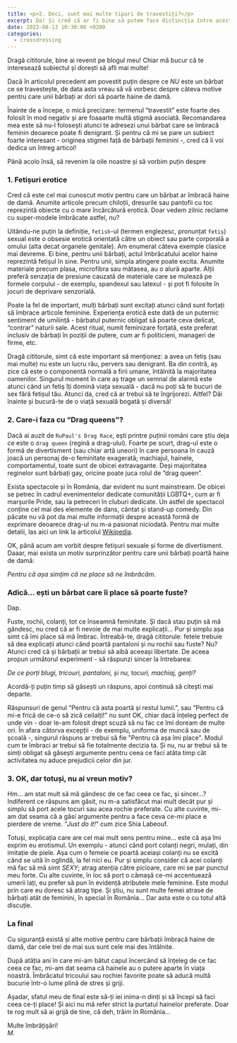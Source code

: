 ```yaml
---
title: <p>2. Deci, sunt mai multe tipuri de travestiți?</p>
excerpt: Da! Și cred că ar fi bine să putem face distincția între aceste tipuri.
date: 2023-08-13 10:30:00 +0200
categories:
  - crossdressing
---
```

Dragă cititorule, bine ai revenit pe blogul meu! Chiar mă bucur că te interesează subiectul și dorești să afli mai multe!

Dacă în articolul precedent am povestit puțin despre ce *NU* este un bărbat ce se travestește, de data asta vreau să vă vorbesc despre câteva motive pentru care unii bărbați ar dori să poarte haine de damă.

Înainte de a începe, o mică precizare: termenul “travestit” este foarte des folosit în mod negativ și are foaaarte multă stigmă asociată. Recomandarea mea este să nu-l folosești atunci te adresezi unui bărbat care se îmbracă feminin deoarece poate fi denigrant. Și pentru că mi se pare un subiect foarte interesant - originea stigmei față de bărbații feminini -, cred că îi voi dedica un întreg articol!

Până acolo însă, să revenim la oile noastre și să vorbim puțin despre

### 1. Fetișuri erotice

Cred că este cel mai cunoscut motiv pentru care un bărbat ar îmbracă haine de damă. Anumite articole precum chiloții, dresurile sau pantofii cu toc reprezintă obiecte cu o mare încărcătură erotică. Doar vedem zilnic reclame cu super-modele îmbrăcate astfel, nu?

Uitându-ne puțin la definiție, `fetish`-ul (termen englezesc, pronunțat `fetiș`) sexual este o obsesie erotică orientată către un obiect sau parte corporală a omului (alta decat organele genitale). Am enumerat câteva exemple clasice mai devreme. Ei bine, pentru unii bărbați, actul îmbrăcatului acelor haine reprezintă fetișul în sine. Pentru unii, simpla atingere poate excita. Anumite materiale precum plasa, microfibra sau mătasea, au o alură aparte. Alții preferă senzația de presiune cauzată de materiale care se mulează pe formele corpului - de exemplu, spandexul sau latexul - și pot fi folosite în jocuri de deprivare senzorială.

Poate la fel de important, mulți bărbați sunt excitați atunci când sunt forțați să îmbrace articole feminine. Experiența erotică este dată de un puternic sentiment de umilință - bărbatul puternic obligat să poarte ceva delicat, “contrar” naturii sale. Acest ritual, numit feminizare forțată, este preferat inclusiv de bărbați în poziții de putere, cum ar fi politicieni, manageri de firme, etc.

Dragă cititorule, simt că este important să menționez: a avea un fetiș (sau mai multe) nu este un lucru rău, pervers sau denigrant. Ba din contră, aș zice că este o componentă normală a firii umane, întâlnită la majoritatea oamenilor. Singurul moment în care aș trage un semnal de alarmă este atunci când un fetiș îți domină viața sexuală - dacă nu poți să te bucuri de sex fără fetișul tău. Atunci da, cred că ar trebui să te îngrijorezi. Altfel? Dăi înainte și bucură-te de o viață sexuală bogată și diversă!

### 2. Care-i faza cu “Drag queens”?

Dacă ai auzit de `RuPaul's Drag Race`, ești printre puținii români care știu deja ce este o `drag queen` (regină a drag-ului). Foarte pe scurt, drag-ul este o formă de divertisment (sau chiar artă uneori) în care persoana în cauză joacă un personaj de-o feminitate exagerată; machiajul, hainele, comportamentul, toate sunt de obicei extravagante. Deși majoritatea reginelor sunt bărbați gay, oricine poate juca rolul de “drag queen”.

Exista spectacole și în România, dar evident nu sunt mainstream. De obicei se petrec în cadrul evenimentelor dedicate comunității LGBTQ+, cum ar fi marșurile Pride, sau la petreceri în cluburi dedicate. Un astfel de spectacol conține cel mai des elemente de dans, cântat și stand-up comedy. Din păcate nu vă pot da mai multe informații despre această formă de exprimare deoarece drag-ul nu m-a pasionat niciodată. Pentru mai multe detalii, las aici un link la articolul [Wikipedia][drag_queen_wiki_en].

OK, până acum am vorbit despre fetișuri sexuale și forme de divertisment. Daaar, mai exista un motiv surprinzător pentru care unii bărbați poartă haine de damă:

*Pentru că așa simțim că ne place să ne îmbrăcăm.*

### Adică… ești un bărbat care îi place să poarte fuste?

Dap.

Fuste, rochii, colanți, tot ce înseamnă feminitate. Și dacă stau puțin să mă gândesc, nu cred că ar fi nevoie de mai multe explicații… Pur și simplu așa simt că îmi place să mă îmbrac. Întreabă-te, dragă cititorule: fetele trebuie să dea explicații atunci când poartă pantaloni și nu rochii sau fuste? Nu? Atunci cred că și bărbații ar trebui să aibă aceeași libertate. De aceea propun următorul experiment - să răspunzi sincer la întrebarea:

*De ce porți blugi, tricouri, pantaloni, și nu, tocuri, machiaj, genți?*

Acordă-ți puțin timp să găsești un răspuns, apoi continuă să citești mai departe.

Răspunsuri de genul “Pentru că asta poartă și restul lumii.”, sau “Pentru că mi-e frică de ce-o să zică ceilalți!” nu sunt OK, chiar dacă înțeleg perfect de unde vin - doar le-am folosit drept scuză să nu fac ce îmi doream de multe ori. În afara câtorva excepții - de exemplu, uniforma de muncă sau de școală -, singurul răspuns ar trebui să fie "Pentru că așa îmi place". Modul cum te îmbraci ar trebui să fie totalmente decizia ta. Și nu, nu ar trebui să te simți obligat să găsești argumente pentru ceea ce faci atâta timp cât activitatea nu aduce prejudicii celor din jur.

### 3. OK, dar totuși, nu ai vreun motiv?

Hm… am stat mult să mă gândesc de ce fac ceea ce fac, și sincer…? Indiferent ce răspuns am găsit, nu m-a satisfăcut mai mult decât pur și simplu să port acele tocuri sau acea rochie preferate. Cu alte cuvinte, mi-am dat seama că a găsi argumente pentru a face ceva ce-mi place e pierdere de vreme. “*Just do it!*” cum zice Shia Labeouf.

Totuși, explicația care are cel mai mult sens pentru mine… este că așa îmi exprim eu erotismul. Un exemplu - atunci când port colanți negri, mulați, din imitație de piele. Așa cum o femeie ce poartă aceiași colanți nu se excită când se uită în oglindă, la fel nici eu. Pur și simplu consider că acei colanți mă fac să mă simt *SEXY*; atrag atenția către picioare, care mi se par punctul meu forte. Cu alte cuvinte, în loc să port o cămașă ce-mi accentuează umerii lați, eu prefer să pun în evidență atributele mele feminine. Este modul prin care eu doresc să atrag tipe. Și știu, nu sunt multe femei atrase de bărbați atât de feminini, în special în România… Dar asta este o cu totul altă discuție.

### La final

Cu siguranță există și alte motive pentru care bărbații îmbracă haine de damă, dar cele trei de mai sus sunt cele mai des întâlnite.

După atâția ani în care mi-am bătut capul încercând să înțeleg de ce fac ceea ce fac, mi-am dat seama că hainele au o putere aparte în viața noastră. Îmbrăcatul tricoului sau rochiei favorite poate să aducă multă bucurie într-o lume plină de stres și griji.

Așadar, sfatul meu de final este să-ți iei inima-n dinți și să începi să faci ceea ce-ți place! Și aici nu mă refer strict la purtatul hainelor preferate. Doar te rog mult să ai grijă de tine, că deh, trăim în România…

Multe îmbrățișări! <br/>
*M.*


[drag_queen_wiki_en]: https://en.wikipedia.org/wiki/Drag_queen

